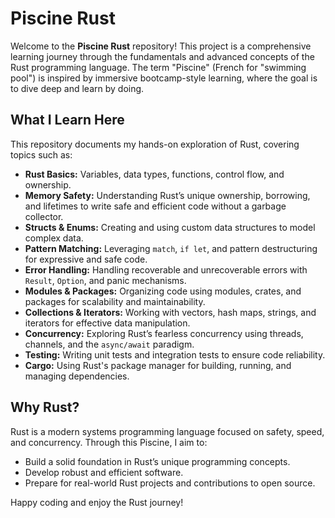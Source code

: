# Piscine Rust

Welcome to the **Piscine Rust** repository! This project is a comprehensive learning journey through the fundamentals and advanced concepts of the Rust programming language. The term "Piscine" (French for "swimming pool") is inspired by immersive bootcamp-style learning, where the goal is to dive deep and learn by doing.

## What I Learn Here

This repository documents my hands-on exploration of Rust, covering topics such as:

- **Rust Basics:** Variables, data types, functions, control flow, and ownership.
- **Memory Safety:** Understanding Rust’s unique ownership, borrowing, and lifetimes to write safe and efficient code without a garbage collector.
- **Structs & Enums:** Creating and using custom data structures to model complex data.
- **Pattern Matching:** Leveraging `match`, `if let`, and pattern destructuring for expressive and safe code.
- **Error Handling:** Handling recoverable and unrecoverable errors with `Result`, `Option`, and panic mechanisms.
- **Modules & Packages:** Organizing code using modules, crates, and packages for scalability and maintainability.
- **Collections & Iterators:** Working with vectors, hash maps, strings, and iterators for effective data manipulation.
- **Concurrency:** Exploring Rust’s fearless concurrency using threads, channels, and the `async/await` paradigm.
- **Testing:** Writing unit tests and integration tests to ensure code reliability.
- **Cargo:** Using Rust's package manager for building, running, and managing dependencies.


## Why Rust?

Rust is a modern systems programming language focused on safety, speed, and concurrency. Through this Piscine, I aim to:

- Build a solid foundation in Rust’s unique programming concepts.
- Develop robust and efficient software.
- Prepare for real-world Rust projects and contributions to open source.

Happy coding and enjoy the Rust journey!
